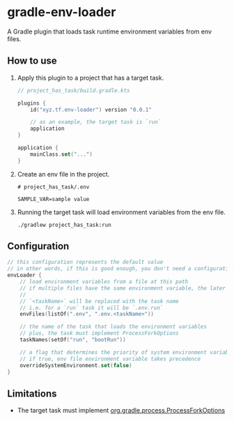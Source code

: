# gradle-env-loader

A Gradle plugin that loads task runtime environment variables from env files.

## How to use

1. Apply this plugin to a project that has a target task.
   ```kotlin
   // project_has_task/build.gradle.kts
   
   plugins {
       id("xyz.tf.env-loader") version "0.0.1"
   
       // as an example, the target task is `run`
       application
   }
   
   application {
       mainClass.set("...")
   }
   ```
2. Create an env file in the project.
   ```properties
   # project_has_task/.env
   
   SAMPLE_VAR=sample value
   ```
3. Running the target task will load environment variables from the env file.
   ```shell
   ./gradlew project_has_task:run
   ```

## Configuration

```kotlin
// this configuration represents the default value
// in other words, if this is good enough, you don't need a configuration block
envLoader {
    // load environment variables from a file at this path
    // if multiple files have the same environment variable, the later file takes precedence
    //
    // `<taskName>` will be replaced with the task name
    // i.e. for a `run` task it will be `.env.run`
    envFiles(listOf(".env", ".env.<taskName>"))

    // the name of the task that loads the environment variables
    // plus, the task must implement ProcessForkOptions
    taskNames(setOf("run", "bootRun"))

    // a flag that determines the priority of system environment variables and env file environment variables
    // if true, env file environment variable takes precedence
    overrideSystemEnvironment.set(false)
}
```

## Limitations

- The target task must implement [org.gradle.process.ProcessForkOptions](https://docs.gradle.org/current/javadoc/org/gradle/process/ProcessForkOptions.html)
